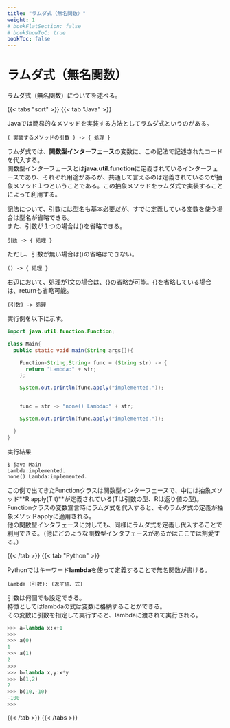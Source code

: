 ```yaml
---
title: "ラムダ式（無名関数）"
weight: 1
# bookFlatSection: false
# bookShowToC: true
bookToc: false
---
```


# ラムダ式（無名関数）

ラムダ式（無名関数）についてを述べる。

{{< tabs "sort" >}}
{{< tab "Java" >}}

Javaでは簡易的なメソッドを実装する方法としてラムダ式というのがある。  


`( 実装するメソッドの引数 ) -> { 処理 }`  


ラムダ式では、**関数型インターフェース**の変数に、この記法で記述されたコードを代入する。  
関数型インターフェースとは**java.util.function**に定義されているインターフェースであり、それぞれ用途があるが、共通して言えるのは定義されているのが抽象メソッド１つということである。この抽象メソッドをラムダ式で実装することによって利用する。  

記法について、引数には型名も基本必要だが、すでに定義している変数を使う場合は型名が省略できる。  
また、引数が１つの場合は()を省略できる。  


`引数 -> { 処理 }`  


ただし、引数が無い場合は()の省略はできない。   

` () -> { 処理 } `  

右辺において、処理が1文の場合は、{}の省略が可能。{}を省略している場合は、returnも省略可能。  

` (引数) -> 処理 `  

実行例を以下に示す。  

```java
import java.util.function.Function;

class Main{
  public static void main(String args[]){

    Function<String,String> func = (String str) -> {
      return "Lambda:" + str;
    };

    System.out.println(func.apply("implemented."));


    func = str -> "none() Lambda:" + str;

    System.out.println(func.apply("implemented."));

  }
}
```

実行結果

```
$ java Main
Lambda:implemented.
none() Lambda:implemented.
```

この例で出てきたFunctionクラスは関数型インターフェースで、中には抽象メソッド**R apply(T t)**が定義されている(Tは引数の型、Rは返り値の型)。Functionクラスの変数宣言時にラムダ式を代入すると、そのラムダ式の定義が抽象メソッドapplyに適用される。  
他の関数型インタフェースに対しても、同様にラムダ式を定義し代入することで利用できる。（他にどのような関数型インタフェースがあるかはここでは割愛する。）

{{< /tab >}}
{{< tab "Python" >}}

Pythonではキーワード**lambda**を使って定義することで無名関数が書ける。  

`lambda (引数): (返す値、式)`  

引数は何個でも設定できる。  
特徴としてはlambdaの式は変数に格納することができる。  
その変数に引数を指定して実行すると、lambdaに渡されて実行される。  

```python
>>> a=lambda x:x+1
>>> 
>>> a(0)
1
>>> a(1)
2
>>> 
>>> b=lambda x,y:x*y
>>> b(1,2)
2
>>> b(10,-10)
-100
>>> 
```

{{< /tab >}}
{{< /tabs >}}


